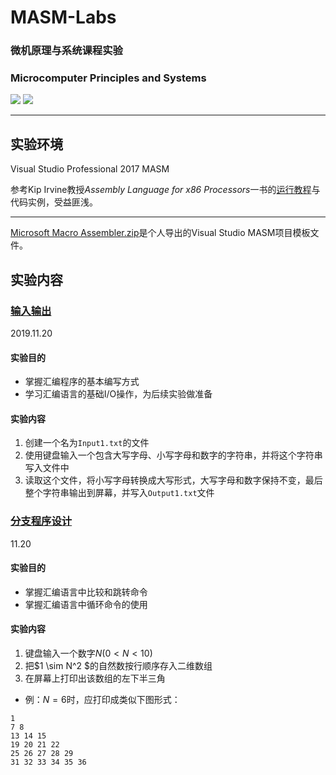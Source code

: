# MASM-Labs
### 微机原理与系统课程实验

### Microcomputer Principles and Systems
[![](https://img.shields.io/badge/Lab-@lyc0930-brightgreen.svg?style=flat)](https://github.com/lyc0930) ![](https://img.shields.io/badge/USTC-2019Fall-inactive.svg?style=flat)

***
## 实验环境

Visual Studio Professional 2017 MASM

参考Kip Irvine教授*Assembly Language for x86 Processors*一书的[运行教程](http://kipirvine.com/asm/gettingStartedVS2017/)与代码实例，受益匪浅。
***
[Microsoft Macro Assembler.zip]()是个人导出的Visual Studio MASM项目模板文件。

## 实验内容
### [输入输出]()
2019.11.20
#### 实验目的
- 掌握汇编程序的基本编写方式
- 学习汇编语言的基础I/O操作，为后续实验做准备
#### 实验内容
1. 创建一个名为`Input1.txt`的文件
2. 使用键盘输入一个包含大写字母、小写字母和数字的字符串，并将这个字符串写入文件中
3. 读取这个文件，将小写字母转换成大写形式，大写字母和数字保持不变，最后整个字符串输出到屏幕，并写入`Output1.txt`文件

### [分支程序设计]()
11.20
#### 实验目的
- 掌握汇编语言中比较和跳转命令
- 掌握汇编语言中循环命令的使用
#### 实验内容
1. 键盘输入一个数字$N$($0 < N < 10$)
2. 把$1 \sim N^2 $的自然数按行顺序存入二维数组
3. 在屏幕上打印出该数组的左下半三角
- 例：$N = 6$时，应打印成类似下图形式：
```
1
7 8
13 14 15
19 20 21 22
25 26 27 28 29
31 32 33 34 35 36
```

